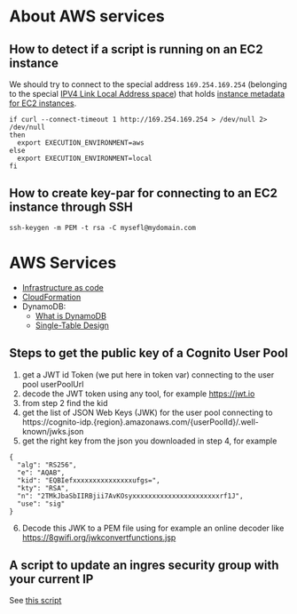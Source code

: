 # About AWS services

## How to detect if a script is running on an EC2 instance

We should try to connect to the special address `169.254.169.254` (belonging to the special [IPV4 Link Local Address space](https://en.wikipedia.org/wiki/Link-local_address)) that holds [instance metadata for EC2 instances](https://docs.aws.amazon.com/AWSEC2/latest/UserGuide/instancedata-data-retrieval.html).

```shell script
if curl --connect-timeout 1 http://169.254.169.254 > /dev/null 2> /dev/null
then
  export EXECUTION_ENVIRONMENT=aws
else
  export EXECUTION_ENVIRONMENT=local
fi
```

## How to create key-par for connecting to an EC2 instance through SSH
```shell script
ssh-keygen -m PEM -t rsa -C mysefl@mydomain.com
```

# AWS Services
* [Infrastructure as code](https://jennapederson.com/blog/2021/4/2/what-is-infrastructure-as-code/)
* [CloudFormation](https://jennapederson.com/blog/2021/5/10/introduction-to-aws-cloudformation/)
* DynamoDB:  
  * [What is DynamoDB](https://www.dynamodbguide.com/what-is-dynamo-db)
  * [Single-Table Design](https://www.alexdebrie.com/posts/dynamodb-single-table/)

## Steps to get the public key of a Cognito User Pool
1. get a JWT id Token (we put here in token var) connecting to the user pool userPoolUrl
2. decode the JWT token using any tool, for example https://jwt.io
3. from step 2 find the kid
4. get the list of JSON Web Keys (JWK) for the user pool connecting to
https://cognito-idp.{region}.amazonaws.com/{userPoolId}/.well-known/jwks.json
5. get the right key from the json you downloaded in step 4, for example
```
{
  "alg": "RS256",
  "e": "AQAB",
  "kid": "EQBIefxxxxxxxxxxxxxxxufgs=",
  "kty": "RSA",
  "n": "2TMkJbaSbIIRBjii7AvKOsyxxxxxxxxxxxxxxxxxxxxxxrf1J",
  "use": "sig"
}
```
6. Decode this JWK  to a PEM file using for example an online decoder like https://8gwifi.org/jwkconvertfunctions.jsp

## A script to update an ingres security group with your current IP

See [this script](./update_sg.sh)